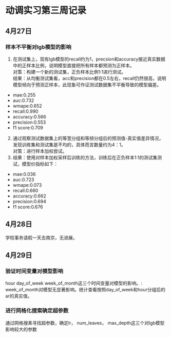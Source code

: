 # 动调实习第三周记录
## 4月27日
### 样本不平衡对lgb模型的影响
1. 在测试集上，现有lgb模型的recall约为1，precsion和accuracy接近真实数据中的正样本比例，说明模型直接把所有样本都预测为正样本。<br>
对策：构建一个新的测试集，正负样本比例1:1进行测试。<br>
结果：从均衡测试集看，acc和precision都在0.5左右，recall仍然很高，说明模型倾向于预测正样本，此现象可作证测试数据集不平衡导致的模型偏差。<br>
* mae:0.255
* auc:0.732
* wmape:0.652
* recall:0.990
* accuracy:0.566
* precision:0.553
* f1 score:0.709
2. 通过观察测试数据集上的等宽分组和等频分组后的预测值-真实值差异情况，发现训练集和测试集是不均的，具体而言数量约为4：1。 <br>
对策：进行样本加权尝试。
3. 结果：使用对样本加权采样后训练的方法，训练后在正负样本1:1的测试集测试，模型价指标如下：<br>
* mae:0.036
* auc:0.723
* wmape:0.073
* recall:0.660
* accuracy:0.662
* precision:0.694
* f1 score:0.676

## 4月28日
学校事务请假一天去南京，无进展。

## 4月29日
### 验证时间变量对模型影响
hour day_of_week week_of_month这三个时间变量对模型的影响。: week_of_month对模型无显著影响。统计查看按照day_of_week和hour分组后的ar的真实值。
### 进行网格化搜索确定超参数
通过网格搜素寻找超参数，确定lr， num_leaves， max_depth这三个对lgb模型影响较大的参数
